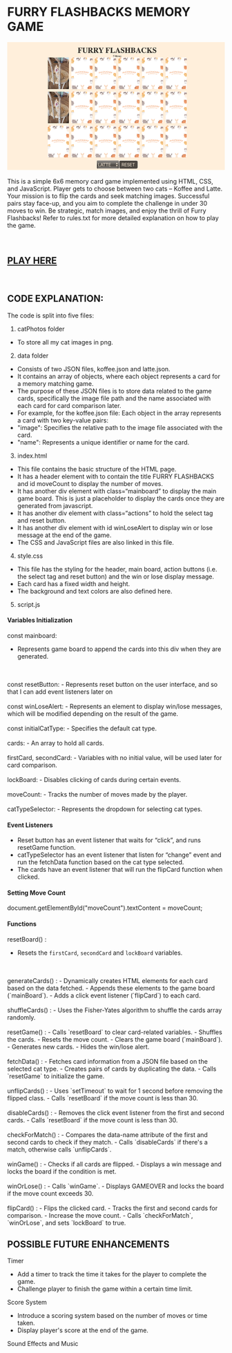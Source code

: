 # FURRY FLASHBACKS MEMORY GAME

![Alt text](image.png)

This is a simple 6x6 memory card game implemented using HTML, CSS, and JavaScript. Player gets to choose between two cats – Koffee and Latte. Your mission is to flip the cards and seek matching images. Successful pairs stay face-up, and you aim to complete the challenge in under 30 moves to win. Be strategic, match images, and enjoy the thrill of Furry Flashbacks!
Refer to rules.txt for more detailed explanation on how to play the game.

<br>

## [PLAY HERE](https://meikeetan.github.io/Furry-Flashbacks/)

<br>

## CODE EXPLANATION: 

The code is split into five files: 

1)	 catPhotos folder
- To store all my cat images in png.

2)	 data folder 
- Consists of two JSON files, koffee.json and latte.json. 
- It contains an array of objects, where each object represents a card for a memory matching game. 
- The purpose of these JSON files is to store data related to the game cards, specifically the image file path and the name associated with each card for card comparison later.
- For example, for the koffee.json file:
Each object in the array represents a card with two key-value pairs:
- "image": Specifies the relative path to the image file associated with the card.
- "name": Represents a unique identifier or name for the card.

3)	 index.html 
- This file contains the basic structure of the HTML page. 
- It has a header element with to contain the title FURRY FLASHBACKS and id moveCount to display the number of moves.
- It has another div element with class=“mainboard” to display the main game board. This is just a placeholder to display the cards once they are generated from javascript. 
- It has another div element with class=“actions” to hold the select tag and reset button.
- It has another div element with id winLoseAlert to display win or lose message at the end of the game. 
- The CSS and JavaScript files are also linked in this file. 

4)	 style.css
- This file has the styling for the header, main board, action buttons (i.e. the select tag and reset button) and the win or lose display message. 
- Each card has a fixed width and height. 
- The background and text colors are also defined here.


5)	 script.js
#### Variables Initialization

const mainboard: 
- Represents game board to append the cards into this div when they are generated.
<br>
<br>
const resetButton: 
- Represents reset button on the user interface, and so that I can add event listeners later on
<br>
<br>
const winLoseAlert: 
- Represents an element to display win/lose messages, which will be modified depending on the result of the game.
<br>
<br>
const initialCatType: 
- Specifies the default cat type.
<br>
<br>
cards: 
- An array to hold all cards.
<br>
<br>
firstCard, secondCard: 
- Variables with no initial value, will be used later for card comparison.
<br>
<br>
lockBoard: 
- Disables clicking of cards during certain events.
<br>
<br>
moveCount: 
- Tracks the number of moves made by the player.
<br>
<br>
catTypeSelector: 
- Represents the dropdown for selecting cat types.


#### Event Listeners 
- Reset button has an event listener that waits for “click”, and runs resetGame function.
- catTypeSelector has an event listener that listen for “change” event and run the fetchData function based on the cat type selected.
- The cards have an event listener that will run the flipCard function when clicked. 


#### Setting Move Count
document.getElementById("moveCount").textContent = moveCount;

#### Functions
resetBoard() : 
- Resets the `firstCard`, `secondCard` and `lockBoard` variables. 
<br>
<br>
generateCards() : 
- Dynamically creates HTML elements for each card based on the data fetched.
- Appends these elements to the game board (`mainBoard`).
- Adds a click event listener (`flipCard`) to each card.
<br>
<br>
shuffleCards() :
- Uses the Fisher-Yates algorithm to shuffle the cards array randomly.
<br>
<br>
resetGame() :
- Calls `resetBoard` to clear card-related variables.
- Shuffles the cards.
- Resets the move count.
- Clears the game board (`mainBoard`). 
- Generates new cards.
- Hides the win/lose alert.
<br>
<br>
fetchData() :
- Fetches card information from a JSON file based on the selected cat type.
- Creates pairs of cards by duplicating the data.
- Calls `resetGame` to initialize the game.
<br>
<br>
unflipCards() : 
- Uses `setTimeout` to wait for 1 second before removing the flipped class.
- Calls `resetBoard` if the move count is less than 30.
<br>
<br>
disableCards() : 
- Removes the click event listener from the first and second cards.
- Calls `resetBoard` if the move count is less than 30.
<br>
<br>
checkForMatch() :
- Compares the data-name attribute of the first and second cards to check if they match.
- Calls `disableCards` if there's a match, otherwise calls `unflipCards`.
<br>
<br>
winGame() :
- Checks if all cards are flipped.
- Displays a win message and locks the board if the condition is met.
<br>
<br>
winOrLose() : 
- Calls `winGame`.
- Displays GAMEOVER and locks the board if the move count exceeds 30.
<br>
<br>
flipCard() : 
- Flips the clicked card.
- Tracks the first and second cards for comparison.
- Increase the move count.
- Calls `checkForMatch`, `winOrLose`, and sets `lockBoard` to true.

<br>

## POSSIBLE FUTURE ENHANCEMENTS

Timer
- Add a timer to track the time it takes for the player to complete the game. 
- Challenge player to finish the game within a certain time limit.

Score System
- Introduce a scoring system based on the number of moves or time taken. 
- Display player's score at the end of the game.

Sound Effects and Music
 

